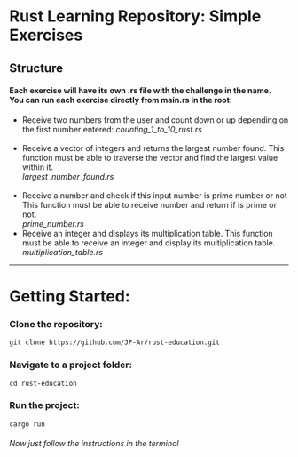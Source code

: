 # Rust Learning Repository: Simple Exercises

## Structure
#### Each exercise will have its own .rs file with the challenge in the name. <br> You can run each exercise directly from main.rs in the root:
 
 - Receive two numbers from the user and count down or up depending on the first number entered:
   <i>counting_1_to_10_rust.rs</i><br><br>
 - Receive a vector of integers and returns the largest number found.
   This function must be able to traverse the vector and find the largest value within it.<br>
   <i>largest_number_found.rs</i><br><br>
 - Receive a number and check if this input number is prime number or not
   This function must be able to receive number and return if is prime or not.<br>
   <i>prime_number.rs</i>
 - Receive an integer and displays its multiplication table.
   This function must be able to receive an integer and display its multiplication table.<br>
   <i>multiplication_table.rs</i>
-----

# Getting Started:

### Clone the repository:

    git clone https://github.com/JF-Ar/rust-education.git

### Navigate to a project folder:

    cd rust-education

### Run the project:
    cargo run
###### Now just follow the instructions in the terminal